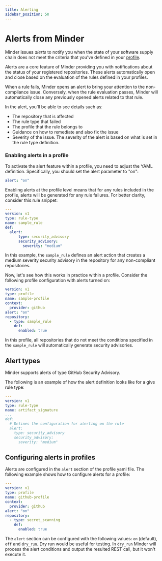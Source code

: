 ```yaml
---
title: Alerting
sidebar_position: 50
---
```


# Alerts from Minder

Minder issues _alerts_ to notify you when the state of your software supply chain does not meet the criteria that you've defined in your [profile](profiles).

Alerts are a core feature of Minder providing you with notifications about the status of your registered
repositories. These alerts automatically open and close based on the evaluation of the rules defined in your profiles.

When a rule fails, Minder opens an alert to bring your attention to the non-compliance issue. Conversely, when the
rule evaluation passes, Minder will automatically close any previously opened alerts related to that rule.

In the alert, you'll be able to see details such as:
* The repository that is affected
* The rule type that failed
* The profile that the rule belongs to
* Guidance on how to remediate and also fix the issue
* Severity of the issue. The severity of the alert is based on what is set in the rule type definition.

### Enabling alerts in a profile
To activate the alert feature within a profile, you need to adjust the YAML definition. 
Specifically, you should set the alert parameter to "on":
```yaml
alert: "on"
```

Enabling alerts at the profile level means that for any rules included in the profile, alerts will be generated for 
any rule failures. For better clarity, consider this rule snippet:
```yaml
---
version: v1
type: rule-type
name: sample_rule
def:
  alert:
      type: security_advisory
      security_advisory:
        severity: "medium"
```
In this example, the `sample_rule` defines an alert action that creates a medium severity security advisory in the 
repository for any non-compliant repositories.

Now, let's see how this works in practice within a profile. Consider the following profile configuration with alerts 
turned on:
```yaml
version: v1
type: profile
name: sample-profile
context:
  provider: github
alert: "on"
repository:
  - type: sample_rule
    def:
      enabled: true
```
In this profile, all repositories that do not meet the conditions specified in the `sample_rule` will automatically
generate security advisories.

## Alert types

Minder supports alerts of type GitHub Security Advisory.

The following is an example of how the alert definition looks like for a give rule type:

```yaml
---
version: v1
type: rule-type
name: artifact_signature
...
def:
  # Defines the configuration for alerting on the rule
  alert:
    type: security_advisory
    security_advisory:
      severity: "medium"
```

## Configuring alerts in profiles

Alerts are configured in the `alert` section of the profile yaml file. The following example shows how to configure
alerts for a profile:

```yaml
---
version: v1
type: profile
name: github-profile
context:
  provider: github
alert: "on"
repository:
  - type: secret_scanning
    def:
      enabled: true
```

The `alert` section can be configured with the following values: `on` (default), `off` and `dry_run`. Dry run would be
useful for testing. In `dry_run` Minder will process the alert conditions and output the resulted REST call, but it
won't execute it.
